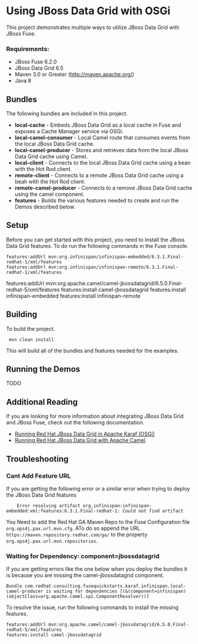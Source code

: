 Using JBoss Data Grid with OSGi
====================================
This project demonstrates multiple ways to utilize JBoss Data Grid with JBoss Fuse.

### Requirements:
 * JBoss Fuse 6.2.0
 * JBoss Data Grid 6.5
 * Maven 3.0 or Greater (http://maven.apache.org/)
 * Java 8

Bundles
-----------------------
The following bundles are included in this project.

 * **local-cache** - Embeds JBoss Data Grid as a local cache in Fuse and exposes a Cache Manager service via OSGi.
 * **local-camel-consumer** - Local Camel route that consumes events from the local JBoss Data Grid cache.
 * **local-camel-producer** - Stores and retrieves data from the local JBoss Data Grid cache using Camel.
 * **local-client** - Connects to the local JBoss Data Grid cache using a bean with the Hot Rod client.
 * **remote-client** - Connects to a remote JBoss Data Grid cache using a beah with the Hot Rod client.
 * **remote-camel-producer** - Connects to a remove JBoss Data Grid cache using the camel component.
 * **features** - Builds the various features needed to create and run the Demos described below.

Setup
-----------------------
Before you can get started with this project, you need to install the JBoss Data Grid features. To do run the following commands in the Fuse console.

	features:addUrl mvn:org.infinispan/infinispan-embedded/6.3.1.Final-redhat-1/xml/features
	features:addUrl mvn:org.infinispan/infinispan-remote/6.3.1.Final-redhat-1/xml/features
  features:addUrl mvn:org.apache.camel/camel-jbossdatagrid/6.5.0.Final-redhat-5/xml/features
  features:install camel-jbossdatagrid
	features:install infinispan-embedded
	features:install infinispan-remote

Building
-----------------------
To build the project.

     mvn clean install

This will build all of the bundles and features needed for the examples.

Running the Demos
-----------------------
TODO

Additional Reading
-----------------------
If you are looking for more information about integrating JBoss Data Grid and JBoss Fuse, check out the following documentation.

- [Running Red Hat JBoss Data Grid in Apache Karaf (OSGi)](https://access.redhat.com/documentation/en-US/Red_Hat_JBoss_Data_Grid/6.5/html/Getting_Started_Guide/sect-Running_Red_Hat_JBoss_Data_Grid_in_Karaf_OSGi.html)
- [Running Red Hat JBoss Data Grid with Apache Camel](https://access.redhat.com/documentation/en-US/Red_Hat_JBoss_Data_Grid/6.5/html/Getting_Started_Guide/chap-Running_Red_Hat_JBoss_Data_Grid_with_Apache_Camel.html)

Troubleshooting
-----------------------

### Cant Add Feature URL ###
If you are getting the following error or a similar error when trying to deploy the JBoss Data Grid features

    	Error resolving artifact org.infinispan:infinispan-embedded:xml:features:6.3.1.Final-redhat-1: Could not find artifact

You Need to add the Red Hat GA Maven Repo to the Fuse Configuration file `org.ops4j.pax.url.mvn.cfg`. ATo do so append the URL `https://maven.repository.redhat.com/ga/` to the property `org.ops4j.pax.url.mvn.repositories`.

### Waiting for Dependency: component=jbossdatagrid ###
If you are getting errors like the one below when you deploy the bundles it is because you are missing the camel-jbossdatagrid component.

    Bundle com.redhat.consulting.fusequickstarts.karaf.infinispan.local-camel-producer is waiting for dependencies [(&(component=infinispan)(objectClass=org.apache.camel.spi.ComponentResolver))]

To resolve the issue, run the following commands to install the missing features.

    features:addUrl mvn:org.apache.camel/camel-jbossdatagrid/6.5.0.Final-redhat-5/xml/features
    features:install camel-jbossdatagrid
